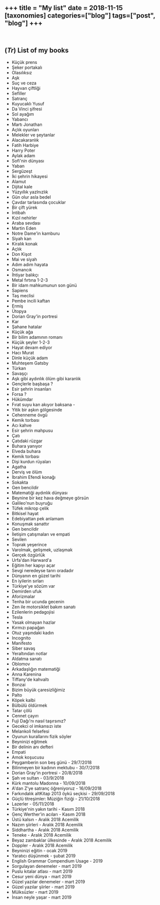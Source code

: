 +++
title = "My list"
date = 2018-11-15
[taxonomies]
categories=["blog"]
tags=["post", "blog"]
+++
---
<br>

## (*Tr*) List of my books
- Küçük prens
- Şeker portakalı
- Olasılıksız
- Aşk
- Suç ve ceza
- Hayvan çiftliği
- Sefiller
- Satranç
- Kuyucaklı Yusuf
- Da Vinci şifresi
- Sol ayağım
- Yabancı
- Martı Jonathan
- Açlık oyunları
- Melekler ve şeytanlar
- Alacakaranlık
- Fatih Harbiye
- Harry Poter
- Aylak adam
- Sofi'nin dünyası
- Yaban
- Sergüzeşt
- İki şehrin hikayesi
- Alamut
- Dijital kale
- Yüzyıllık yazlnızlık
- Gün olur asla bedel
- Çavdar tarlasında çocuklar
- Bir çift yürek
- İntibah
- Kızıl nehirler
- Araba sevdası
- Martin Eden
- Notre Dame'in kamburu
- Siyah kan
- Kiralık konak
- Açlık
- Don Kişot
- Mai ve siyah
- Adım adım hayata
- Osmancık
- İhtiyar balıkçı
- Metal fırtına 1-2-3
- Bir idam mahkumunun son günü
- Sapiens
- Taş meclisi
- Pembe incili kaftan
- Ermiş
- Ütopya
- Dorian Gray'in portresi
- Kar
- Şahane hatalar
- Küçük ağa
- Bir bilim adamının romanı
- Küçük şeyler 1-2-3
- Hayat devam ediyor
- Hacı Murat
- Dinle küçük adam
- Muhteşem Gatsby
- Türkan
- Savaşçı
- Aşk gibi aydınlık ölüm gibi karanlık
- Gençlerle başbaşa ?
- Esir şehrin insanları
- Forsa ?
- Hükümdar
- Fırat suyu kan akıyor baksana -
- Yitik bir aşkın gölgesinde
- Cehenneme övgü
- Kemik torbası
- Acı kahve
- Esir şehrin mahpusu
- Çatı
- Çatıdaki rüzgar
- Buhara yanıyor
- Elveda buhara
- Kemik torbası
- Dişi kurdun rüyaları
- Agatha
- Derviş ve ölüm
- İbrahim Efendi konağı
- Sokakta
- Gen bencildir
- Matematiği aydınlık dünyası
- Beynine bir kez hava değmeye görsün
- Galileo'nun buyruğu
- Tüfek mikrop çelik
- Bitkisel hayat
- Edebiyattan pek anlamam
- Konuşmak sanattır
- Gen bencildir
- İletişim çatışmaları ve empati
- Sevilen
- Toprak yeşerince
- Varolmak, gelişmek, uzlaşmak
- Gerçek özgürlük
- Urfa'dan Harward'a
- Eğitim her kapıyı açar
- Sevgi neredeyse tanrı oradadır
- Dünyanın en güzel tarihi
- En iyilerin sırları
- Türkiye'ye sözüm var
- Demirden ufuk
- Aforizmalar
- Tenha bir ucunda gecenin
- Zen ile motorsiklet bakım sanatı
- Ezilenlerin pedagojisi
- Tesla
- Yasak olmayan hazlar
- Kırmızı papağan
- Otuz yaşındaki kadın
- Incognito
- Manifesto
- Siber savaş
- Yeraltından notlar
- Aldatma sanatı
- Oblomov
- Arkadaşlığın matematiği
- Anna Karenina
- Tiffany'de kahvaltı
- Bonzai
- Bizim büyük çaresizliğimiz
- Palto
- Köpek kalbi
- Bülbülü öldürmek
- Tatar çölü
- Cennet çayırı
- Fuji Dağı'nı nasıl taşırsınız?
- Gecekci ol imkansızı iste
- Melankoli felsefesi
- Oyunun kurallarını fizik söyler
- Beyninizi eğitmek
- Bir delinin anı defteri
- Empati
- Amok koşucusu
- Peygamberin son beş günü - 29/7/2018
- Bilinmeyen bir kadının mektubu - 30/7/2018
- Dorian Gray'in portresi - 20/8/2018
- Şah ve sultan - 03/9/2018
- Kürk mantolu Madonna - 10/09/2018
- A'dan Z'ye satranç öğreniyoruz - 16/09/2018
- Farkındalık altKitap 2013 öykü seçkisi - 29/09/2018
- Güçlü titreşimler: Müziğin fiziği - 21/10/2018
- Lazerler - 05/11/2018
- Türkiye'nin yakın tarihi - Kasım 2018
- Genç Werther'in acıları - Kasım 2018
- Üstü kalsın - Aralık 2018 Acemilik
- Nazım şiirleri - Aralık 2018 Acemilik
- Siddhartha - Aralık 2018 Acemilik
- Teneke - Aralık 2018 Acemilik
- Beyaz zambaklar ülkesinde - Aralık 2018 Acemilik
- Doppler - Aralık 2018 Acemilik
- Beyninizi eğitin - ocak 2019
- Yaratıcı düşünmek - şubat 2019
- English Grammar Compendium Usage - 2019
- Sorgulayan denemeler - mart 2019
- Puslu kıtalar atlası - mart 2019
- Cesur yeni dünya - mart 2019
- Güzel yazılar denemeler - mart 2019
- Güzel yazılar şiirler - mart 2019
- Mülksüzler - mart 2019
- İnsan neyle yaşar - mart 2019
